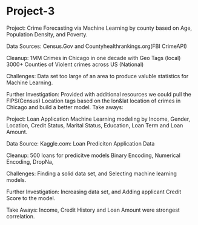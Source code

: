 # Project-3
Project: Crime Forecasting via Machine Learning
    by county based on Age, Population Density, and Poverty.
    
Data Sources: 
    Census.Gov and Countyhealthrankings.org(FBI CrimeAPI)
    
Cleanup:
    1MM Crimes in Chicago in one decade with Geo Tags (local)
    3000+ Counties of Violent crimes across US (National)
    
Challenges:
    Data set too large of an area to produce valuble statistics for Machine Learning.
    
Further Investigation:
    Provided with additional resources we could pull the FIPS(Census) Location tags based on the lon&lat location of crimes in Chicago and build a better model.
Take aways:
    

Project: Loan Application Machine Learning modeling by Income, Gender, Location, Credit Status, Marital Status, Education, Loan Term and Loan Amount.

Data Source:
    Kaggle.com: Loan Prediciton Application Data 

Cleanup:
    500 loans for predicitve models
    Binary Encoding, Numerical Encoding, DropNa,

Challenges:
    Finding a solid data set, and Selecting machine learning models.

Further Investigation:
   Increasing data set, and Adding applicant Credit Score to the model.

Take Aways:
    Income, Credit History and Loan Amount were strongest correlation.
